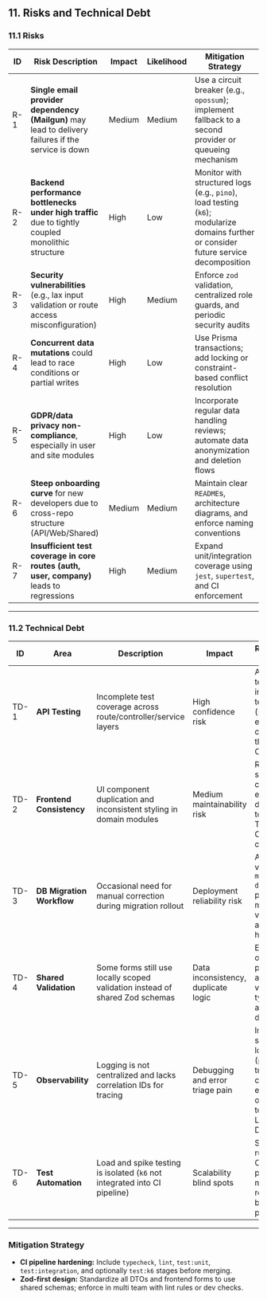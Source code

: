 ## 11. Risks and Technical Debt

### 11.1 Risks

| ID  | Risk Description                                                                                    | Impact | Likelihood | Mitigation Strategy                                                                                                                   |
| --- | --------------------------------------------------------------------------------------------------- | ------ | ---------- | ------------------------------------------------------------------------------------------------------------------------------------- |
| R-1 | **Single email provider dependency (Mailgun)** may lead to delivery failures if the service is down | Medium | Medium     | Use a circuit breaker (e.g., `opossum`); implement fallback to a second provider or queueing mechanism                                |
| R-2 | **Backend performance bottlenecks under high traffic** due to tightly coupled monolithic structure  | High   | Low        | Monitor with structured logs (e.g., `pino`), load testing (`k6`); modularize domains further or consider future service decomposition |
| R-3 | **Security vulnerabilities** (e.g., lax input validation or route access misconfiguration)          | High   | Medium     | Enforce `zod` validation, centralized role guards, and periodic security audits                                                       |
| R-4 | **Concurrent data mutations** could lead to race conditions or partial writes                       | High   | Low        | Use Prisma transactions; add locking or constraint-based conflict resolution                                                          |
| R-5 | **GDPR/data privacy non-compliance**, especially in user and site modules                           | High   | Low        | Incorporate regular data handling reviews; automate data anonymization and deletion flows                                             |
| R-6 | **Steep onboarding curve** for new developers due to cross-repo structure (API/Web/Shared)          | Medium | Medium     | Maintain clear `README`s, architecture diagrams, and enforce naming conventions                                                       |
| R-7 | **Insufficient test coverage in core routes (auth, user, company)** leads to regressions            | High   | Medium     | Expand unit/integration coverage using `jest`, `supertest`, and CI enforcement                                                        |

---

### 11.2 Technical Debt

| ID   | Area                      | Description                                                                  | Impact                              | Remediation Plan                                                                                                      |
| ---- | ------------------------- | ---------------------------------------------------------------------------- | ----------------------------------- | --------------------------------------------------------------------------------------------------------------------- |
| TD-1 | **API Testing**           | Incomplete test coverage across route/controller/service layers              | High confidence risk                | Add unit tests (`jest`), integration tests (`supertest`); enforce coverage thresholds in CI                           |
| TD-2 | **Frontend Consistency**  | UI component duplication and inconsistent styling in domain modules          | Medium maintainability risk         | Refactor shared components; enforce design tokens and Tailwind CSS conventions                                        |
| TD-3 | **DB Migration Workflow** | Occasional need for manual correction during migration rollout               | Deployment reliability risk         | Automate via `prisma migrate deploy`; add pre-migration validation and rollback hooks                                 |
| TD-4 | **Shared Validation**     | Some forms still use locally scoped validation instead of shared Zod schemas | Data inconsistency, duplicate logic | Extend use of `shared` package in all forms; validate prop types against Zod directly                                 |
| TD-5 | **Observability**         | Logging is not centralized and lacks correlation IDs for tracing             | Debugging and error triage pain     | Integrate structured logging (`pino` + transport), connect with external observability tools (e.g., Logtail, Datadog) |
| TD-6 | **Test Automation**       | Load and spike testing is isolated (`k6` not integrated into CI pipeline)    | Scalability blind spots             | Schedule `k6` runs in CI/CD pipelines to monitor regressions before production                                        |

---

### Mitigation Strategy

* **CI pipeline hardening:** Include `typecheck`, `lint`, `test:unit`, `test:integration`, and optionally `test:k6` stages before merging.
* **Zod-first design:** Standardize all DTOs and frontend forms to use shared schemas; enforce in multi team  with lint rules or dev checks.
